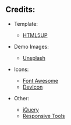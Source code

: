 ## Credits:

- Template:
	- [HTML5UP](https://html5up.net/)

- Demo Images:
	- [Unsplash](unsplash.com)

- Icons:
 	- [Font Awesome](fontawesome.io)
	- [DevIcon](https://devicons.github.io/devicon/)

- Other:
	- [jQuery](jquery.com)
	- [Responsive Tools](github.com/ajlkn/responsive-tools)
	
